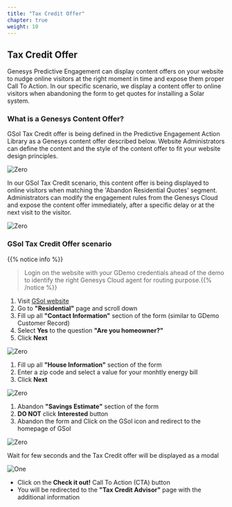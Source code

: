 ```yaml
---
title: "Tax Credit Offer"
chapter: true
weight: 10
---
```


## Tax Credit Offer

Genesys Predictive Engagement can display content offers on your website to nudge online visitors at the right moment in time and expose them proper Call To Action.
In our specific scenario, we display a content offer to online visitors when abandoning the form to get quotes for installing a Solar system.

### What is a Genesys Content Offer?

GSol Tax Credit offer is being defined in the Predictive Engagement Action Library as a Genesys content offer described below. Website Administrators can define the content and the style of the content offer to fit your website design principles.

![Zero](/images/gpe-gsol-content-offer-1.png)

In our GSol Tax Credit scenario, this content offer is being displayed to online visitors when matching the 'Abandon Residential Quotes' segment. Administrators can modify the engagement rules from the Genesys Cloud and expose the content offer immediately, after a specific delay or at the next visit to the visitor.

![Zero](/images/gpe-gsol-content-offer-action-map.png)

### GSol Tax Credit Offer scenario

{{% notice info %}}
> Login on the website with your GDemo credentials ahead of the demo to identify the right Genesys Cloud agent for routing purpose.{{% /notice %}}

1. Visit [GSol website](https://gsolgc.demo.genesys.com/)
2. Go to **"Residential"** page and scroll down
3. Fill up all **"Contact Information"** section of the form (similar to GDemo Customer Record)
4. Select **Yes** to the question **"Are you homeowner?"**
5. Click  **Next**

![Zero](/images/dx_gsol_residential_form_1.png)

1. Fill up all **"House Information"** section of the form
2. Enter a zip code and select a value for your monhtly energy bill
3. Click   **Next**  

![Zero](/images/dx_gsol_residential_form_2.png)

1. Abandon **"Savings Estimate"** section of the form
2. **DO NOT** click   **Interested**   button
3. Abandon the form and Click on the GSol icon and redirect to the homepage of GSol 

![Zero](/images/dx_gsol_residential_form_3.png)

Wait for few seconds and the Tax Credit offer will be displayed as a modal

![One](/images/dx_gsol_gpe_tax_credit_offer.png)

- Click on the   **Check it out!**   Call To Action (CTA) button 
- You will be redirected to the **"Tax Credit Advisor"** page with the additional information
